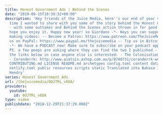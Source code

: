 ```yaml
---
title: Honest Government Ads | Behind the Scenes
date: "2019-09-15T10:39:32+08:00"
description: 'Hey friends of the Juice Media, here''s our end of year video! This
  time I wanted to share with you some of the story behind the Honest Government Ads
  - with some outtakes and Behind the Scenes action thrown in for good measure! I
  hope you enjoy it. Happy new year! xo Giordano -*- Ways you can support us to keep
  making videos: -- Become a Patron: https://www.patreon.com/TheJuiceMedia -- Tip
  us on PayPal: https://www.paypal.me/thejuicemedia -- Tip us in Bitcoin: bc1qevsxr6a8uytqj63fjemdyevjkctnj3tlk3r9cq
  -*- We have a PODCAST now! Make sure to subscribe on your podcast app: https://thejuicemedia.simplecast.com
  PS. a few peeps are asking where they can find the two I published - so I''m posting
  the links below in case anyone else is interested: - The Colonisation of time: https://www.bookdepository.com/Colonisation-Time-Giordano-Nanni/9780719091292
  - Coranderrk: http://www.aiatsis.ashop.com.au/p/8748731/coranderrk-we-will-show-the-country.html
  CONTRIBUTING.md LICENSE README.md archetypes config.toml content data i18n layouts
  netlify.toml public resources scripts static Translated into Bahasa Indonesia by
  Hendry'
series: Honest Government Ads
url: /thejuicemedia/0OJTMi_v6DA/
providers:
  youtube:
    id: 0OJTMi_v6DA
type: video
publishdate: "2018-12-29T21:37:29.000Z"
---
```

